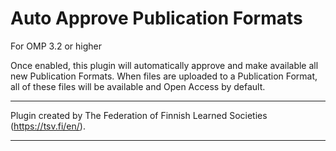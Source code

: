 Auto Approve Publication Formats
=============================

For OMP 3.2 or higher

Once enabled, this plugin will automatically approve and make available all new Publication Formats. When files are uploaded to a Publication Format, all of these files will be available and Open Access by default.

***
Plugin created by The Federation of Finnish Learned Societies (https://tsv.fi/en/).
***